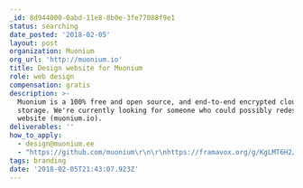 ```yaml
---
_id: 8d944000-0abd-11e8-8b0e-3fe77088f9e1
status: searching
date_posted: '2018-02-05'
layout: post
organization: Muonium
org_url: 'http://muonium.io'
title: Design website for Muonium
role: web design
compensation: gratis
description: >-
  Muonium is a 100% free and open source, and end-to-end encrypted cloud
  storage. We're currently looking for someone who could possibly redesign our
  website (muonium.io).
deliverables: ''
how_to_apply:
  - design@muonium.ee
  - "https://github.com/muonium\r\n\r\nhttps://framavox.org/g/KgLMT6H2/muonium"
tags: branding
date: '2018-02-05T21:43:07.923Z'
---
```

 

